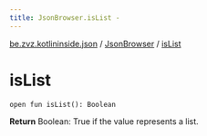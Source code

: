 ```yaml
---
title: JsonBrowser.isList - 
---
```


[be.zvz.kotlininside.json](../index.html) / [JsonBrowser](index.html) / [isList](./is-list.html)

# isList

`open fun isList(): Boolean`

**Return**
Boolean: True if the value represents a list.

